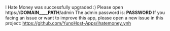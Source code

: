 I Hate Money was successfully upgraded :)
Please open https://__DOMAIN____PATH__/admin
The admin password is: __PASSWORD__
If you facing an issue or want to improve this app, please open a new issue in this project: https://github.com/YunoHost-Apps/ihatemoney_ynh
